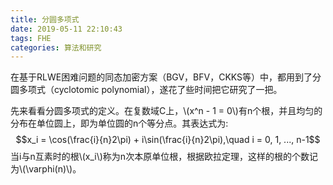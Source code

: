 ```yaml
---
title: 分圆多项式
date: 2019-05-11 22:10:43
tags: FHE
categories: 算法和研究
---
```

<script type="text/javascript" src="http://cdn.mathjax.org/mathjax/latest/MathJax.js?config=TeX-AMS-MML_HTMLorMML"></script>
在基于RLWE困难问题的同态加密方案（BGV，BFV，CKKS等）中，都用到了分圆多项式（cyclotomic polynomial），遂花了些时间把它研究了一把。

先来看看分圆多项式的定义。在复数域C上，\\(x^n - 1 = 0\\)有n个根，并且均匀的分布在单位圆上，即为单位圆的n个等分点。其表达式为:
$$x_i = \cos(\frac{i}{n}2\pi) + i\sin(\frac{i}{n}2\pi),\quad i = 0, 1, ..., n-1$$
当i与n互素时的根\\(x_i\\)称为n次本原单位根，根据欧拉定理，这样的根的个数记为\\(\varphi(n)\\)。